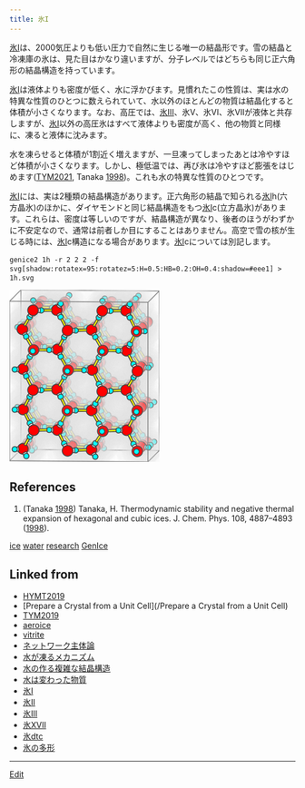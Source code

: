```yaml
---
title: 氷I
---
```

[氷I](/氷I)は、2000気圧よりも低い圧力で自然に生じる唯一の結晶形です。雪の結晶と冷凍庫の氷は、見た目はかなり違いますが、分子レベルではどちらも同じ正六角形の結晶構造を持っています。

[氷I](/氷I)は液体よりも密度が低く、水に浮かびます。見慣れたこの性質は、実は水の特異な性質のひとつに数えられていて、水以外のほとんどの物質は結晶化すると体積が小さくなります。なお、高圧では、[氷III](/氷III)、氷V、氷VI、氷VIIが液体と共存しますが、[氷I](/氷I)以外の高圧氷はすべて液体よりも密度が高く、他の物質と同様に、凍ると液体に沈みます。

水を凍らせると体積が1割近く増えますが、一旦凍ってしまったあとは冷やすほど体積が小さくなります。しかし、極低温では、再び氷は冷やすほど膨張をはじめます([TYM2021](/TYM2021), Tanaka [1998](/1998))。これも水の特異な性質のひとつです。

[氷I](/氷I)には、実は2種類の結晶構造があります。正六角形の結晶で知られる[氷I](/氷I)h(六方晶氷)のほかに、ダイヤモンドと同じ結晶構造をもつ[氷I](/氷I)c(立方晶氷)があります。これらは、密度は等しいのですが、結晶構造が異なり、後者のほうがわずかに不安定なので、通常は前者しか目にすることはありません。高空で雪の核が生じる時には、[氷I](/氷I)c構造になる場合があります。[氷I](/氷I)cについては別記します。

```
genice2 1h -r 2 2 2 -f svg[shadow:rotatex=95:rotatez=5:H=0.5:HB=0.2:OH=0.4:shadow=#eee1] > 1h.svg
```

![ice1h](/img/ice1h.png)

## References

1. (Tanaka [1998](/1998)) Tanaka, H. Thermodynamic stability and negative thermal expansion of hexagonal and cubic ices. J. Chem. Phys. 108, 4887–4893 ([1998](/1998)).

[ice](/ice) [water](/water) [research](/research) [GenIce](/GenIce)


## Linked from

* [HYMT2019](/HYMT2019)
* [Prepare a Crystal from a Unit Cell](/Prepare a Crystal from a Unit Cell)
* [TYM2019](/TYM2019)
* [aeroice](/aeroice)
* [vitrite](/vitrite)
* [ネットワーク主体論](/ネットワーク主体論)
* [水が凍るメカニズム](/水が凍るメカニズム)
* [水の作る複雑な結晶構造](/水の作る複雑な結晶構造)
* [水は変わった物質](/水は変わった物質)
* [氷I](/氷I)
* [氷II](/氷II)
* [氷III](/氷III)
* [氷XVII](/氷XVII)
* [氷dtc](/氷dtc)
* [氷の多形](/氷の多形)


----

[Edit](https://github.com/vitroid/vitroid.github.io/edit/master/MD/氷I.md)

